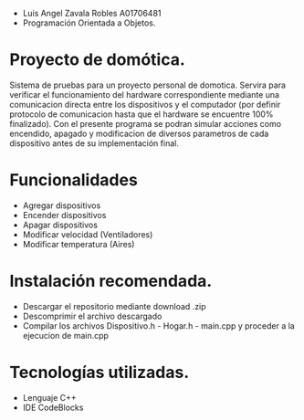 - Luis Angel Zavala Robles A01706481
- Programación Orientada a Objetos.
# Proyecto de domótica.
Sistema de pruebas para un proyecto personal de domotica. Servira para verificar el funcionamiento del hardware correspondiente mediante una comunicacion directa entre los dispositivos y el computador (por definir protocolo de comunicacion hasta que el hardware se encuentre 100% finalizado). Con el presente programa se podran simular acciones como encendido, apagado y modificacion de diversos parametros de cada dispositivo antes de su implementación final.

# Funcionalidades
- Agregar dispositivos
- Encender dispositivos
- Apagar dispositivos
- Modificar velocidad (Ventiladores)
- Modificar temperatura (Aires)

# Instalación recomendada.
- Descargar el repositorio mediante download .zip
- Descomprimir el archivo descargado
- Compilar los archivos Dispositivo.h - Hogar.h - main.cpp y proceder a la ejecucion de main.cpp

# Tecnologías utilizadas.
- Lenguaje C++
- IDE CodeBlocks

